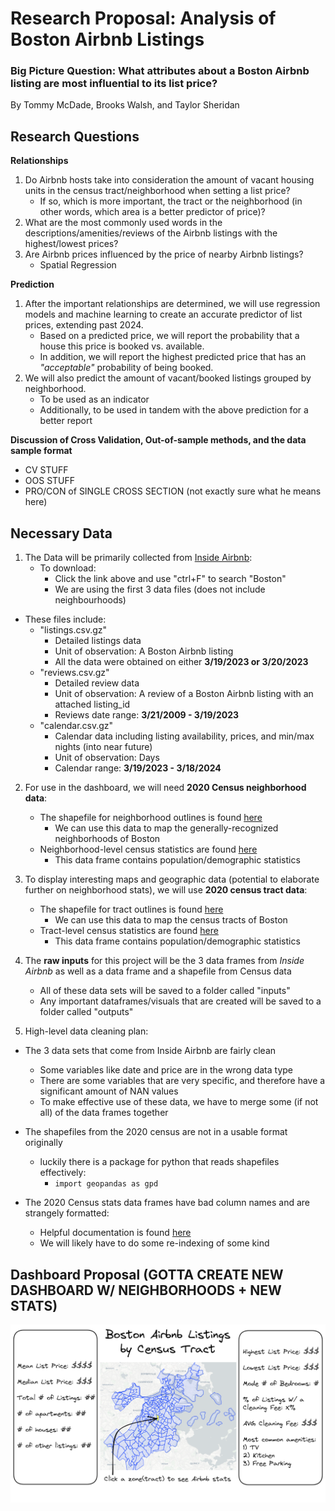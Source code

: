# Research Proposal: Analysis of Boston Airbnb Listings
### Big Picture Question: What attributes about a Boston Airbnb listing are most influential to its list price?

By Tommy McDade, Brooks Walsh, and Taylor Sheridan

## Research Questions

**Relationships**
1. Do Airbnb hosts take into consideration the amount of vacant housing units in the census tract/neighborhood when setting a list price?
    - If so, which is more important, the tract or the neighborhood (in other words, which area is a better predictor of price)?
2. What are the most commonly used words in the descriptions/amenities/reviews of the Airbnb listings with the highest/lowest prices?
3. Are Airbnb prices influenced by the price of nearby Airbnb listings?
    - Spatial Regression

**Prediction**
1. After the important relationships are determined, we will use regression models and machine learning to create an accurate predictor of list prices, extending past 2024. 
    - Based on a predicted price, we will report the probability that a house this price is booked vs. available.
    - In addition, we will report the highest predicted price that has an *"acceptable"* probability of being booked.
2. We will also predict the amount of vacant/booked listings grouped by neighborhood.
    - To be used as an indicator
    - Additionally, to be used in tandem with the above prediction for a better report

**Discussion of Cross Validation, Out-of-sample methods, and the data sample format**
- CV STUFF
- OOS STUFF
- PRO/CON of SINGLE CROSS SECTION (not exactly sure what he means here)


## Necessary Data

1. The Data will be primarily collected from [Inside Airbnb](http://insideairbnb.com/get-the-data/):
    - To download:
        - Click the link above and use "ctrl+F" to search "Boston"
        - We are using the first 3 data files (does not include neighbourhoods)
- These files include:
    - "listings.csv.gz"
        - Detailed listings data
        - Unit of observation: A Boston Airbnb listing
        - All the data were obtained on either **3/19/2023 or 3/20/2023**
    - "reviews.csv.gz"
        - Detailed review data
        - Unit of observation: A review of a Boston Airbnb listing with an attached listing_id
        - Reviews date range: **3/21/2009 - 3/19/2023**
    - "calendar.csv.gz"
        - Calendar data including listing availability, prices, and min/max nights (into near future)
        - Unit of observation: Days
        - Calendar range: **3/19/2023 - 3/18/2024**

2. For use in the dashboard, we will need **2020 Census neighborhood data**:
    - The shapefile for neighborhood outlines is found [here](https://data.boston.gov/dataset/census-2020-block-group-neighborhoods/resource/ed89fab7-aa21-42ce-874b-1b4971ab50fb)
        - We can use this data to map the generally-recognized neighborhoods of Boston
    - Neighborhood-level census statistics are found [here](https://data.boston.gov/dataset/2020-census-for-boston/resource/5800a0a2-6acd-41a3-9fe0-1bf7b038750d)
        - This data frame contains population/demographic statistics

3. To display interesting maps and geographic data (potential to elaborate further on neighborhood stats), we will use **2020 census tract data**:
    - The shapefile for tract outlines is found [here](https://data.boston.gov/dataset/census-2020-tracts)
        - We can use this data to map the census tracts of Boston
    - Tract-level census statistics are found [here](https://data.boston.gov/dataset/2020-census-for-boston/resource/013aba13-5985-4067-bba4-a8d3ca9a34ac)
        - This data frame contains population/demographic statistics


4. The **raw inputs** for this project will be the 3 data frames from *Inside Airbnb* as well as a data frame and a shapefile from Census data
    - All of these data sets will be saved to a folder called "inputs"
    - Any important dataframes/visuals that are created will be saved to a folder called "outputs"

5. High-level data cleaning plan:
- The 3 data sets that come from Inside Airbnb are fairly clean
    - Some variables like date and price are in the wrong data type
    - There are some variables that are very specific, and therefore have a significant amount of NAN values
    - To make effective use of these data, we have to merge some (if not all) of the data frames together
    
- The shapefiles from the 2020 census are not in a usable format originally
    - luckily there is a package for python that reads shapefiles effectively:
        - ```import geopandas as gpd```

- The 2020 Census stats data frames have bad column names and are strangely formatted:
    - Helpful documentation is found [here](https://www2.census.gov/programs-surveys/decennial/2020/technical-documentation/complete-tech-docs/summary-file/2020Census_PL94_171Redistricting_StatesTechDoc_English.pdf)
    - We will likely have to do some re-indexing of some kind

## Dashboard Proposal (**GOTTA CREATE NEW DASHBOARD W/ NEIGHBORHOODS + NEW STATS**)
![](final_project_dashboard_proposal.png)